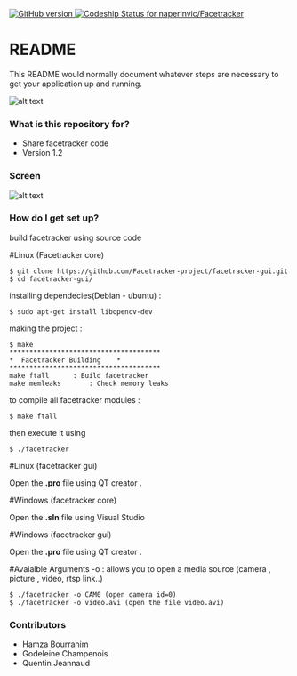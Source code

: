 [![GitHub version](https://badge.fury.io/gh/invicnaper%2FMWF.svg)](http://badge.fury.io/gh/invicnaper%2FMWF)[ ![Codeship Status for naperinvic/Facetracker](https://codeship.com/projects/f71de5f0-6053-0132-5208-2696ea524dd6/status?branch=master)](https://codeship.com/projects/51618)
# README #

This README would normally document whatever steps are necessary to get your application up and running.

![alt text](https://cdn1.iconfinder.com/data/icons/skype-icons/128/skype_camera.png "FT logo")

### What is this repository for? ###

* Share facetracker code 
* Version 1.2

### Screen ###

![alt text](http://naper.eu/me/images/facetracker.jpg "FT screen")

### How do I get set up? ###

build facetracker using source code

#Linux (Facetracker core)

	$ git clone https://github.com/Facetracker-project/facetracker-gui.git
	$ cd facetracker-gui/
	
installing dependecies(Debian - ubuntu) : 

	$ sudo apt-get install libopencv-dev
	
making the project : 

	$ make
	**************************************
	*  Facetracker Building    *
	**************************************
	make ftall		: Build facetracker
	make memleaks		: Check memory leaks

to compile all facetracker modules : 

	$ make ftall
	
then execute it using

	$ ./facetracker
	
#Linux (facetracker gui)

Open the <b>.pro</b> file using QT creator .

#Windows (facetracker core)

Open the <b>.sln</b> file using Visual Studio

#Windows (facetracker gui)

Open the <b>.pro</b> file using QT creator .

#Avaialble Arguments
-o : allows you to open a media source (camera , picture , video, rtsp link..)

	$ ./facetracker -o CAM0 (open camera id=0)
	$ ./facetracker -o video.avi (open the file video.avi)

### Contributors ###

* Hamza Bourrahim
* Godeleine Champenois
* Quentin Jeannaud

